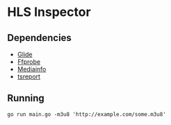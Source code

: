 # HLS Inspector

## Dependencies
* [Glide](https://github.com/Masterminds/glide)
* [Ffprobe](https://ffmpeg.org/download.html)
* [Mediainfo](https://mediaarea.net/en/MediaInfo)
* [tsreport](https://github.com/kynesim/tstools)

## Running
```
go run main.go -m3u8 'http://example.com/some.m3u8'
```
